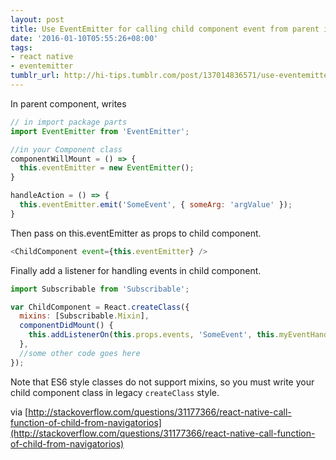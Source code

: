 ```yaml
---
layout: post
title: Use EventEmitter for calling child component event from parent in React
date: '2016-01-10T05:55:26+08:00'
tags:
- react native
- eventemitter
tumblr_url: http://hi-tips.tumblr.com/post/137014836571/use-eventemitter-for-calling-child-component-event
---
```


In parent component, writes

```js
// in import package parts
import EventEmitter from 'EventEmitter';

//in your Component class
componentWillMount = () => {
  this.eventEmitter = new EventEmitter();
}

handleAction = () => {
  this.eventEmitter.emit('SomeEvent', { someArg: 'argValue' });
}
```

Then pass on this.eventEmitter as props to child component.

```js
<ChildComponent event={this.eventEmitter} />
```


Finally add a listener for handling events in child component.

```js
import Subscribable from 'Subscribable';

var ChildComponent = React.createClass({
  mixins: [Subscribable.Mixin],
  componentDidMount() {
    this.addListenerOn(this.props.events, 'SomeEvent', this.myEventHandler);
  },
  //some other code goes here
});
```

Note that ES6 style classes do not support mixins, so you must write your child component class in legacy `createClass` style.

via [http://stackoverflow.com/questions/31177366/react-native-call-function-of-child-from-navigatorios](http://stackoverflow.com/questions/31177366/react-native-call-function-of-child-from-navigatorios)
